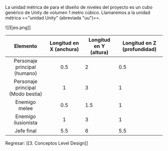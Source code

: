 
La unidad métrica de para el diseño de niveles del proyecto es un cubo genérico de Unity de volumen 1 metro cúbico. Llamaremos a la unidad métrica =="unidad Unity" (abreviada "uu")==.

![[Ejes.png]]

|             Elemento              | Longitud en X (anchura) | Longitud en Y (altura) | Longitud en Z (profundidad) |
| :-------------------------------: | :---------------------: | ---------------------- | --------------------------- |
|   Personaje principal (humano)    |           0.5           | 2                      | 0.5                         |
| Personaje principal (Modo bestia) |            1            | 3                      | 1                           |
|           Enemigo melee           |           0.5           | 1.5                    | 1                           |
|        Enemigo ilusionista        |            1            | 3                      | 1                           |
|            Jefe final             |           5.5           | 6                      | 5.5                         |


Regresar: [[3. Conceptos Level Design]]
